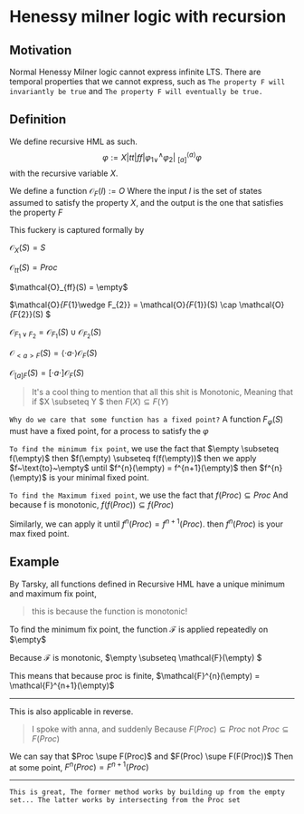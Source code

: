 # Henessy milner logic with recursion
 
## Motivation

Normal Henessy Milner logic cannot express infinite 
LTS. There are temporal properties that we cannot
express, such as `The property F will invariantly be true`
and `The property F will eventually be true.`


## Definition 

We define recursive HML as such.
$$\varphi := X | tt | ff | {\varphi_{1}}^{\wedge}_{\vee}{\varphi_{2}} |~^{\langle a \rangle}_{[a]}\varphi$$
with the recursive variable $X$.

We define a function 
$\mathcal{O}_{F}(I):= O$
Where the input $I$ is the set of states assumed to 
satisfy the property $X$, and the output is the one that satisfies the property $F$


This fuckery is captured formally by 

$\mathcal{O}_{X}(S) = S$

$\mathcal{O}_{tt}(S) = Proc$

$\mathcal{O}_{ff}(S) = \empty$

$\mathcal{O}_{F_{1}\wedge F_{2}} = 
\mathcal{O}_{F_{1}}(S) \cap \mathcal{O}_{F_{2}}(S) $

$\mathcal{O}_{{F_{1}}\vee F_{2}} =
\mathcal{O}_{F_{1}}(S)\cup \mathcal{O}_{F_{2}}(S)$

$\mathcal{O}_{<a>F}(S) = 
\langle\cdot a \cdot\rangle\mathcal{O}_{F}(S)$

$\mathcal{O}_{[a]F}(S) = [\cdot a \cdot]\mathcal{O}_{F}(S)$

> It's a cool thing to mention that all this shit is 
> Monotonic, Meaning that if $X \subseteq Y $ then $F(X)\subseteq F(Y)$



`Why do we care that some function has a fixed point?`
A function $F_{\varphi}(S)$ must have a fixed point, for a process to satisfy the $\varphi$


`To find the minimum fix point`, we use the fact that 
 $\empty \subseteq f(\empty)$
then $f(\empty) \subseteq f(f(\empty))$
then we apply $f~\text{to}~\empty$ until $f^{n}(\empty) = f^{n+1}(\empty)$ 
then $f^{n}(\empty)$
is your minimal fixed point.

`To find the Maximum fixed point`, we use the fact that
$f(Proc) \subseteq Proc$ And because f is monotonic, 
$f(f(Proc)) \subseteq f(Proc)$

Similarly, we can apply it until $f^{n}(Proc) = f^{n+1}(Proc)$.
then $f^{n}(Proc)$ is your max fixed point.

 ## Example 

By Tarsky, all functions defined in Recursive HML have a unique minimum and maximum fix point,
> this is because the function is monotonic!

To find the minimum fix point, 
the function $\mathcal{F}$ is applied repeatedly on $\empty$

Because $\mathcal{F}$ is monotonic, $\empty \subseteq \mathcal{F}(\empty) $

This means that because proc is finite, $\mathcal{F}^{n}(\empty) = \mathcal{F}^{n+1}(\empty)$

--- 

This is also applicable in reverse.

> I spoke with anna, and suddenly 
Because $F(Proc) \subseteq Proc$ not $Proc \subseteq F(Proc)$

We can say that 
$Proc \supe F(Proc)$ and $F(Proc) \supe F(F(Proc))$
Then at some point, $F^{n}(Proc) = F^{n+1}(Proc)$

---

`This is great, The former method works by building up from the empty set... The latter works by intersecting from the Proc set`